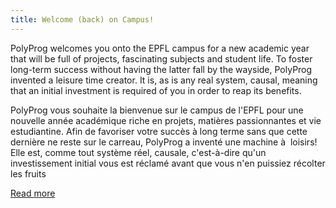 ```yaml
---
title: Welcome (back) on Campus!
---
```


PolyProg welcomes you onto the EPFL campus for a new academic year that will be full of projects, fascinating subjects and student life. 
To foster long-term success without having the latter fall by the wayside, PolyProg invented a leisure time creator. 
It is, as is any real system, causal, meaning that an initial investment is required of you in order to reap its benefits. 

PolyProg vous souhaite la bienvenue sur le campus de l'EPFL pour une nouvelle année académique riche en projets, matières passionnantes et vie estudiantine. 
Afin de favoriser votre succès à long terme sans que cette dernière ne reste sur le carreau, PolyProg a inventé une machine à  loisirs! 
Elle est, comme tout système réel, causale, c'est-à-dire qu'un investissement initial vous est réclamé avant que vous n'en puissiez récolter les fruits

[Read more](http://flashinformatique.epfl.ch/IMG/pdf/5-13-page6.pdf)
